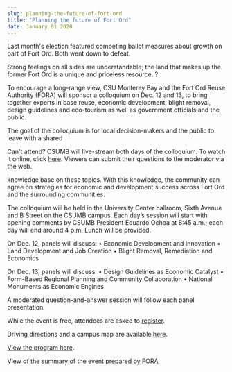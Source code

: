 ```yaml
---
slug: planning-the-future-of-fort-ord
title: "Planning the future of Fort Ord"
date: January 01 2020
---
```


 
<p>
  Last month's election featured competing ballot measures about growth on part
  of Fort Ord. Both went down to defeat.
</p>
<p>
  Strong feelings on all sides are understandable; the land that makes up the
  former Fort Ord is a unique and priceless resource. ?
</p>
<p>
  To encourage a long-range view, CSU Monterey Bay and the Fort Ord Reuse
  Authority (FORA) will sponsor a colloquium on Dec. 12 and 13, to bring
  together experts in base reuse, economic development, blight removal, design
  guidelines and eco-tourism as well as government officials and the public.
</p>
<p>
  The goal of the colloquium is for local decision-makers and the public to
  leave with a shared
</p>
<p>
  Can't attend? CSUMB will live-stream both days of the colloquium. To watch it
  online, click
  <a href="https://media.csumb.edu/www/player/encoder.php?en=5&amp;cc=1&amp;q=1"
    >here</a
  >. Viewers can submit their questions to the moderator via the web.
</p>
<p>
  knowledge base on these topics. With this knowledge, the community can agree
  on strategies for economic and development success across Fort Ord and the
  surrounding communities.
</p>
<p>
  The colloquium will be held in the University Center ballroom, Sixth Avenue
  and B Street on the CSUMB campus. Each day’s session will start with opening
  comments by CSUMB President Eduardo Ochoa at 8:45 a.m.; each day will end
  around 4 p.m. Lunch will be provided.
</p>
<p>
  On Dec. 12, panels will discuss: • Economic Development and Innovation • Land
  Development and Job Creation • Blight Removal, Remediation and Economics
</p>
<p>
  On Dec. 13, panels will discuss: • Design Guidelines as Economic Catalyst •
  Form-Based Regional Planning and Community Collaboration • National Monuments
  as Economic Engines
</p>
<p>
  A moderated question-and-answer session will follow each panel presentation.
</p>
<p>
  While the event is free, attendees are asked to
  <a href="https://www.fortordcolloquium.eventbrite.com">register</a>.
</p>
<p>
  Driving directions and a campus map are available
  <a href="https://csumb.edu/maps">here</a>.
</p>
<p>
  <a
    href="https://news.csumb.edu/sites/default/files/65/attachments/news/files/fort_ord_colloquium_program_0.pdf"
    >View the program here</a
  >.
</p>
<p>
  <a
    href="https://news.csumb.edu/sites/default/files/65/attachments/news/files/colloquium_summary.pdf"
    >View of the summary of the event prepared by FORA</a
  >
</p>
<p></p>
<p></p>
 
